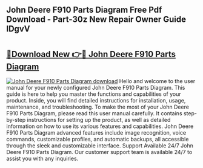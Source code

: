## John Deere F910 Parts Diagram Free Pdf Download - Part-30z New Repair Owner Guide lDgvV

# <h2><a href="http://dfmuy66.blite.top/?on=John+Deere+F910+Parts+Diagram">🔗Download New 👉🔴 John Deere F910 Parts Diagram</a></h2>

[![John Deere F910 Parts Diagram download](https://i.imgur.com/lujVjoI.png)](http://dfmuy66.blite.top/?on=John+Deere+F910+Parts+Diagram)
Hello and welcome to the user manual for your newly configured John Deere F910 Parts Diagram. This guide is here to help you master the functions and capabilities of your product. Inside, you will find detailed instructions for installation, usage, maintenance, and troubleshooting. To make the most of your John Deere F910 Parts Diagram, please read this user manual carefully. It contains step-by-step instructions for setting up the product, as well as detailed information on how to use its various features and capabilities. John Deere F910 Parts Diagram advanced features include image recognition, voice commands, customizable profiles, and automatic backups, all accessible through the sleek and customizable interface. Support Available 24/7 John Deere F910 Parts Diagram. Our customer support team is available 24/7 to assist you with any inquiries.
